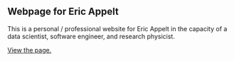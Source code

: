 ## Webpage for Eric Appelt

This is a personal / professional website for Eric Appelt in the
capacity of a data scientist, software engineer, and research physicist.

[View the page.](http://appeltel.github.io/)  
